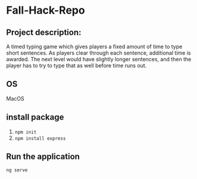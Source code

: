# Fall-Hack-Repo
## Project description:
A timed typing game which gives players a fixed amount of time to type short sentences. As players clear through each sentence, additional time is awarded. The next level would have slightly longer sentences, and then the player has to try to type that as well before time runs out. 

## OS
MacOS

## install package
1. `npm init`
2. `npm install express`

## Run the application
`ng serve`
